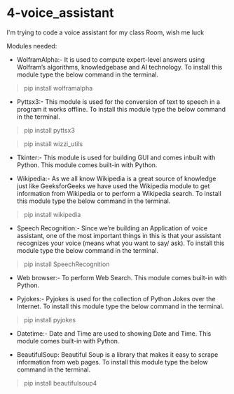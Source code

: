 # 4-voice_assistant
I'm trying to code a voice assistant for my class Room, wish me luck


Modules needed:

- WolframAlpha:- It is used to compute expert-level answers using Wolfram’s algorithms,
  knowledgebase and AI technology. To install this module type the below command in the terminal.


 >pip install wolframalpha


- Pyttsx3:- This module is used for the conversion of text to speech in a program it works offline. To install this module type the below command in the terminal.

 >  pip install pyttsx3 
 
 >  pip install wizzi_utils


- Tkinter:- This module is used for building GUI and comes inbuilt with Python. This module comes built-in with Python. 

- Wikipedia:- As we all know Wikipedia is a great source of knowledge just like GeeksforGeeks we have used the Wikipedia module to get information from Wikipedia or to perform a Wikipedia search. To install this module type the below command in the terminal.

 >pip install wikipedia


- Speech Recognition:- Since we’re building an Application of voice assistant, one of the most important things in this is that your assistant recognizes your voice (means what you want to say/ ask). To install this module type the below command in the terminal.
>pip install SpeechRecognition

- Web browser:- To perform Web Search. This module comes built-in with Python. 

- Pyjokes:- Pyjokes is used for the collection of Python Jokes over the Internet. To install this module type the below command in the terminal.
>pip install pyjokes

- Datetime:- Date and Time are used to showing Date and Time. This module comes built-in with Python. 

- BeautifulSoup: Beautiful Soup is a library that makes it easy to scrape information from web pages. To install this module type the below command in the terminal.
>pip install beautifulsoup4

